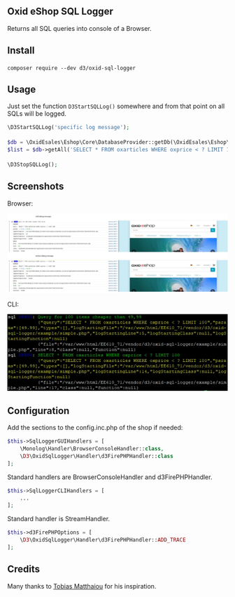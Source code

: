 Oxid eShop SQL Logger
---------------------

Returns all SQL queries into console of a Browser.

## Install

`composer require --dev d3/oxid-sql-logger`

## Usage

Just set the function `D3StartSQLLog()` somewhere and from that point on all SQLs will be logged.

```php
\D3StartSQLLog('specific log message');

$db = \OxidEsales\Eshop\Core\DatabaseProvider::getDb(\OxidEsales\Eshop\Core\DatabaseProvider::FETCH_MODE_ASSOC);
$list = $db->getAll('SELECT * FROM oxarticles WHERE oxprice < ? LIMIT 100', [49.99]);

\D3StopSQLLog();
```

## Screenshots

Browser:

![Example all sqls](https://raw.githubusercontent.com/d3datadevelopment/oxid-sql-logger/master/img/screenshot-a.jpg)

CLI:

![Example CLI](https://raw.githubusercontent.com/d3datadevelopment/oxid-sql-logger/master/img/screenshot-cli.jpg)

## Configuration

Add the sections to the config.inc.php of the shop if needed:

```php
$this->SqlLoggerGUIHandlers = [
    \Monolog\Handler\BrowserConsoleHandler::class,
    \D3\OxidSqlLogger\Handler\d3FirePHPHandler::class
];
```

Standard handlers are BrowserConsoleHandler and d3FirePHPHandler.

```php
$this->SqlLoggerCLIHandlers = [
    ...
];
```

Standard handler is StreamHandler.

```php
$this->d3FirePHPOptions = [
    \D3\OxidSqlLogger\Handler\d3FirePHPHandler::ADD_TRACE
];
```

## Credits

Many thanks to [Tobias Matthaiou](https://github.com/TumTum/oxid-sql-logger) for his inspiration.
